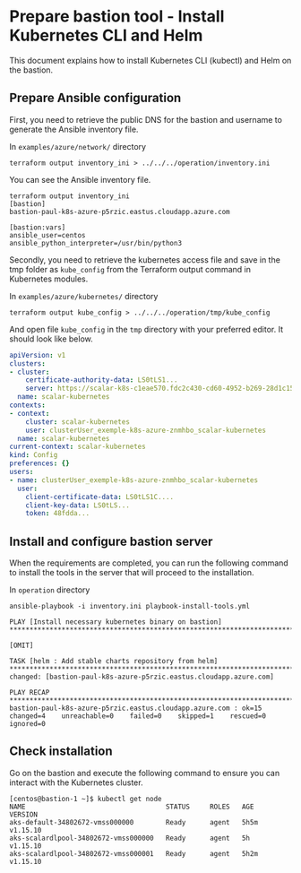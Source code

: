 # Prepare bastion tool - Install Kubernetes CLI and Helm

This document explains how to install Kubernetes CLI (kubectl) and Helm on the bastion.

## Prepare Ansible configuration

First, you need to retrieve the public DNS for the bastion and username to generate the Ansible inventory file.

In `examples/azure/network/` directory

```console
terraform output inventory_ini > ../../../operation/inventory.ini
```

You can see the Ansible inventory file.

```console
terraform output inventory_ini
[bastion]
bastion-paul-k8s-azure-p5rzic.eastus.cloudapp.azure.com

[bastion:vars]
ansible_user=centos
ansible_python_interpreter=/usr/bin/python3
```

Secondly, you need to retrieve the kubernetes access file and save in the tmp folder as `kube_config` from the Terraform output command in Kubernetes modules.

In `examples/azure/kubernetes/` directory

```console
terraform output kube_config > ../../../operation/tmp/kube_config
```

And open file `kube_config` in the `tmp` directory with your preferred editor. It should look like below.

```yml
apiVersion: v1
clusters:
- cluster:
    certificate-authority-data: LS0tLS1...
    server: https://scalar-k8s-c1eae570.fdc2c430-cd60-4952-b269-28d1c1583ca7.privatelink.eastus.azmk8s.io:443
  name: scalar-kubernetes
contexts:
- context:
    cluster: scalar-kubernetes
    user: clusterUser_exemple-k8s-azure-znmhbo_scalar-kubernetes
  name: scalar-kubernetes
current-context: scalar-kubernetes
kind: Config
preferences: {}
users:
- name: clusterUser_exemple-k8s-azure-znmhbo_scalar-kubernetes
  user:
    client-certificate-data: LS0tLS1C....
    client-key-data: LS0tLS...
    token: 48fdda...
```

## Install and configure bastion server

When the requirements are completed, you can run the following command to install the tools in the server that will proceed to the installation.

In `operation` directory

```console
ansible-playbook -i inventory.ini playbook-install-tools.yml

PLAY [Install necessary kubernetes binary on bastion] ****************************************************************************************************************************************************************************************************************

[OMIT]

TASK [helm : Add stable charts repository from helm] *****************************************************************************************************************************************************************************************************************
changed: [bastion-paul-k8s-azure-p5rzic.eastus.cloudapp.azure.com]

PLAY RECAP ***********************************************************************************************************************************************************************************************************************************************************
bastion-paul-k8s-azure-p5rzic.eastus.cloudapp.azure.com : ok=15   changed=4    unreachable=0    failed=0    skipped=1    rescued=0    ignored=0
```

## Check installation

Go on the bastion and execute the following command to ensure you can interact with the Kubernetes cluster.

```console
[centos@bastion-1 ~]$ kubectl get node
NAME                                   STATUS     ROLES   AGE    VERSION
aks-default-34802672-vmss000000        Ready      agent   5h5m   v1.15.10
aks-scalardlpool-34802672-vmss000000   Ready      agent   5h     v1.15.10
aks-scalardlpool-34802672-vmss000001   Ready      agent   5h2m   v1.15.10
```
